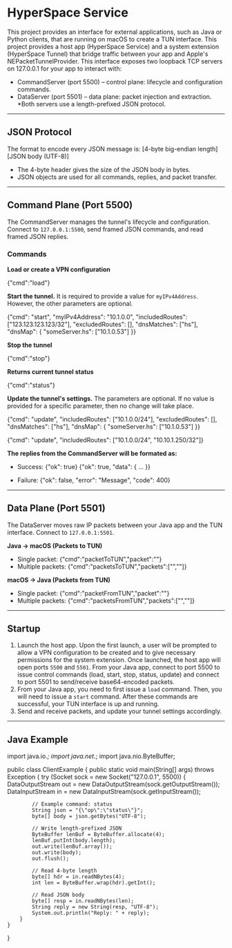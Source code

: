 # HyperSpace Service

This project provides an interface for external applications, such as Java or Python clients, that are running on macOS to create a TUN interface. This project provides a host app (HyperSpace Service) and a system extension (HyperSpace Tunnel) that bridge traffic between your app and Apple's NEPacketTunnelProvider. This interface exposes two loopback TCP servers on 127.0.0.1 for your app to interact with:

- CommandServer (port 5500) – control plane: lifecycle and configuration commands.  
- DataServer (port 5501) – data plane: packet injection and extraction.
*Both servers use a length-prefixed JSON protocol. 

---

## JSON Protocol

The format to encode every JSON message is: 
[4-byte big-endian length][JSON body (UTF-8)]

- The 4-byte header gives the size of the JSON body in bytes.  
- JSON objects are used for all commands, replies, and packet transfer.

---

## Command Plane (Port 5500)

The CommandServer manages the tunnel's lifecycle and configuration. Connect to `127.0.0.1:5500`, send framed JSON commands, and read framed JSON replies.

### Commands

**Load or create a VPN configuration**

 {"cmd":"load"}

**Start the tunnel.** It is required to provide a value for `myIPv4Address`. However, the other parameters are optional.

{"cmd": "start",
 "myIPv4Address": "10.1.0.0",
 "includedRoutes": ["123.123.123.123/32"],
 "excludedRoutes": [],
 "dnsMatches": ["hs"],
 "dnsMap": { "someServer.hs": ["10.1.0.53"] }}

**Stop the tunnel**

{"cmd":"stop"}

**Returns current tunnel status**

{"cmd":"status"}

**Update the tunnel's settings.** The parameters are optional. If no value is provided for a specific parameter, then no change will take place. 

{"cmd": "update",
 "includedRoutes": ["10.1.0.0/24"],
 "excludedRoutes": [],
 "dnsMatches": ["hs"],
 "dnsMap": { "someServer.hs": ["10.1.0.53"] }}

{"cmd": "update",
 "includedRoutes": ["10.1.0.0/24", "10.10.1.250/32"]}

**The replies from the CommandServer will be formated as:**

- Success:
	{"ok": true}
	{"ok": true, "data": { ... }}

- Failure:
	{"ok": false, "error": "Message", "code": 400}

---

## Data Plane (Port 5501)

The DataServer moves raw IP packets between your Java app and the TUN interface. Connect to `127.0.0.1:5501`.

**Java → macOS (Packets to TUN)**
- Single packet:
{"cmd":"packetToTUN","packet":"<base64-encoded-packet>"}
- Multiple packets:
{"cmd":"packetsToTUN","packets":["<b64>","<b64>"]}

**macOS → Java (Packets from TUN)**
- Single packet:
{"cmd":"packetFromTUN","packet":"<b64>"}
- Multiple packets:
{"cmd":"packetsFromTUN","packets":["<b64>","<b64>"]}

---

## Startup

1) Launch the host app. Upon the first launch, a user will be prompted to allow a VPN configuration to be created and to give necessary permissions for the system extension. Once launched, the host app will open ports `5500` and `5501`. From your Java app, connect to port 5500 to issue control commands (load, start, stop, status, update) and connect to port 5501 to send/receive base64-encoded packets.
2) From your Java app, you need to first issue a `load` command. Then, you will need to issue a `start` command. After these commands are successful, your TUN interface is up and running. 
3) Send and receive packets, and update your tunnel settings accordingly.

---

## Java Example

import java.io.*;
import java.net.*;
import java.nio.ByteBuffer;

public class ClientExample {
    public static void main(String[] args) throws Exception {
        try (Socket sock = new Socket("127.0.0.1", 5500)) {
            DataOutputStream out = new DataOutputStream(sock.getOutputStream());
            DataInputStream in = new DataInputStream(sock.getInputStream());

            // Example command: status
            String json = "{\"op\":\"status\"}";
            byte[] body = json.getBytes("UTF-8");

            // Write length-prefixed JSON
            ByteBuffer lenBuf = ByteBuffer.allocate(4);
            lenBuf.putInt(body.length);
            out.write(lenBuf.array());
            out.write(body);
            out.flush();

            // Read 4-byte length
            byte[] hdr = in.readNBytes(4);
            int len = ByteBuffer.wrap(hdr).getInt();

            // Read JSON body
            byte[] resp = in.readNBytes(len);
            String reply = new String(resp, "UTF-8");
            System.out.println("Reply: " + reply);
        }
    }
}


